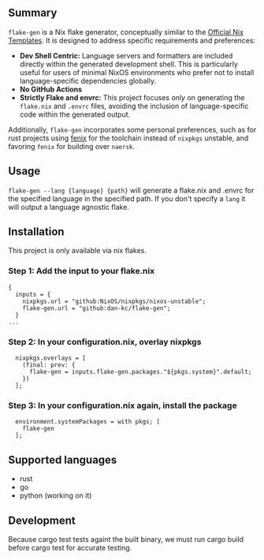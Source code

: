 ## Summary

`flake-gen` is a Nix flake generator, conceptually similar to the [Official Nix Templates](https://github.com/NixOS/templates). It is designed to address specific requirements and preferences:

- **Dev Shell Centric:** Language servers and formatters are included directly within the generated development shell. This is particularly useful for users of minimal NixOS environments who prefer not to install language-specific dependencies globally.
- **No GitHub Actions**
- **Strictly Flake and envrc:** This project focuses _only_ on generating the `flake.nix` and `.envrc` files, avoiding the inclusion of language-specific code within the generated output.

Additionally, `flake-gen` incorporates some personal preferences, such as for rust projects using [fenix](https://github.com/nix-community/fenix) for the toolchain instead of `nixpkgs` unstable, and favoring `fenix` for building over `naersk`.

## Usage

`flake-gen --lang {language} {path}` will generate a flake.nix and .envrc for the specified language in the specified path. If you don't specify a `lang` it will output a language agnostic flake.

## Installation

This project is only available via nix flakes.

### Step 1: Add the input to your flake.nix

```
{
  inputs = {
    nixpkgs.url = "github:NixOS/nixpkgs/nixos-unstable";
    flake-gen.url = "github:dan-kc/flake-gen";
  }
...
```

### Step 2: In your configuration.nix, overlay nixpkgs

```
  nixpkgs.overlays = [
    (final: prev: {
      flake-gen = inputs.flake-gen.packages."${pkgs.system}".default;
    })
  ];
```

### Step 3: In your configuration.nix again, install the package

```
  environment.systemPackages = with pkgs; [
    flake-gen
  ];
```

## Supported languages

- rust
- go
- python (working on it)

## Development

Because cargo test tests againt the built binary, we must run cargo build before cargo test for accurate testing.
